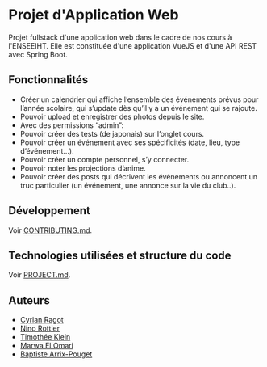 # Projet d'Application Web

Projet fullstack d'une application web dans le cadre de nos cours à l'ENSEEIHT. Elle est constituée d'une application VueJS et d'une API REST avec Spring Boot.

## Fonctionnalités

- Créer un calendrier qui affiche l’ensemble des événements prévus pour l’année scolaire, qui s’update dès qu’il y a un événement qui se rajoute.
- Pouvoir upload et enregistrer des photos depuis le site.
- Avec des permissions “admin”:
 - Pouvoir créer des tests (de japonais) sur l’onglet cours.
 - Pouvoir créer un événement avec ses spécificités (date, lieu, type d’événement…).
- Pouvoir créer un compte personnel, s’y connecter.
- Pouvoir noter les projections d’anime.
- Pouvoir créer des posts qui décrivent les événements ou annoncent un truc particulier (un événement, une annonce sur la vie du club..). 

## Développement

Voir [CONTRIBUTING.md](CONTRIBUTING.md).

## Technologies utilisées et structure du code

Voir [PROJECT.md](PROJECT.md).

## Auteurs

- [Cyrian Ragot](https://github.com/cyrianR)
- [Nino Rottier](https://github.com/steno3)
- [Timothée Klein](https://github.com/pekatour)
- [Marwa El Omari](https://github.com/marwa-elomari)
- [Baptiste Arrix-Pouget]()

